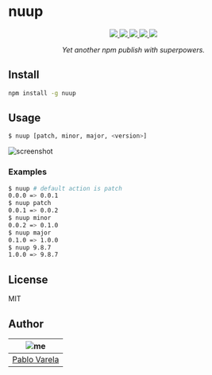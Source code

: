 # nuup

<p align="center">
  <a href="https://travis-ci.org/pablopunk/nuup"><img src="https://img.shields.io/travis/pablopunk/nuup.svg" /> </a>
  <a href="https://codecov.io/gh/pablopunk/nuup"><img src="https://img.shields.io/codecov/c/github/pablopunk/nuup.svg" /> </a>
  <a href="https://standardjs.com"><img src="https://img.shields.io/badge/code%20style-standard-06bf94.svg" /> </a>
  <a href="https://github.com/pablopunk/miny"><img src="https://img.shields.io/badge/made_with-miny-1eced8.svg" /> </a>
  <a href="https://www.npmjs.com/package/nuup"><img src="https://img.shields.io/npm/dt/nuup.svg" /></a>
</p>

<p align="center">
  <i>Yet another npm publish with superpowers.</i>
</p>


## Install

```sh
npm install -g nuup
```


## Usage

```sh
$ nuup [patch, minor, major, <version>]
```

![screenshot](https://github.com/pablopunk/art/raw/master/nuup/screenshot.gif)

### Examples

```sh
$ nuup # default action is patch
0.0.0 => 0.0.1
$ nuup patch
0.0.1 => 0.0.2
$ nuup minor
0.0.2 => 0.1.0
$ nuup major
0.1.0 => 1.0.0
$ nuup 9.8.7
1.0.0 => 9.8.7
```

## License

MIT


## Author

| ![me](https://gravatar.com/avatar/fa50aeff0ddd6e63273a068b04353d9d?size=100)           |
| --------------------------------- |
| [Pablo Varela](https://pablo.life)   |

